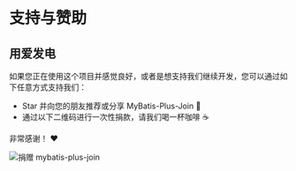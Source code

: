 # 支持与赞助

## 用爱发电

如果您正在使用这个项目并感觉良好，或者是想支持我们继续开发，您可以通过如下任意方式支持我们：

* Star 并向您的朋友推荐或分享 MyBatis-Plus-Join 🚀
* 通过以下二维码进行一次性捐款，请我们喝一杯咖啡 ☕️

非常感谢！ ❤️

![捐赠 mybatis-plus-join](https://foruda.gitee.com/images/1717191488951888381/8463cfcd_2020985.png "支持一下mybatis-plus-join")
